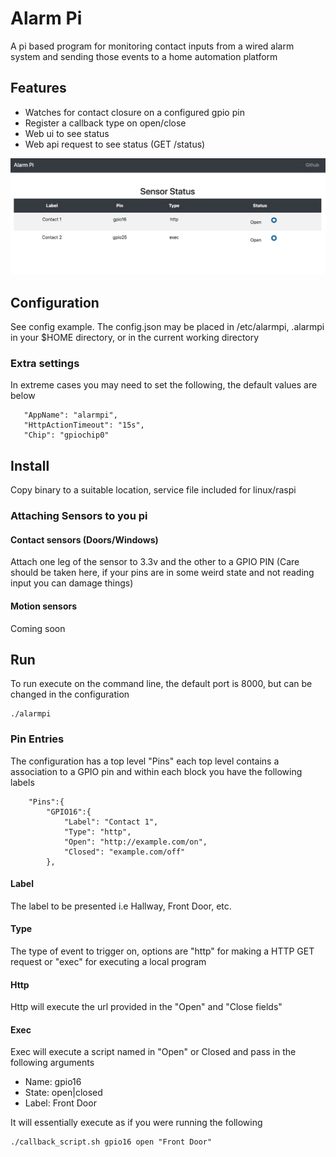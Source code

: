 # Alarm Pi

A pi based program for monitoring contact inputs from a wired alarm system and sending those events to a home automation platform

## Features

* Watches for contact closure on a configured gpio pin
* Register a callback type on open/close
* Web ui to see status
* Web api request to see status (GET /status)

![Image of Home](alarmpi_home.png?raw=true)


## Configuration

See config example.   The config.json may be placed in /etc/alarmpi, .alarmpi in your $HOME directory, or in the current working directory

### Extra settings

In extreme cases you may need to set the following, the default values are below

```
   "AppName": "alarmpi",
   "HttpActionTimeout": "15s",
   "Chip": "gpiochip0"
```

## Install

Copy binary to a suitable location, service file included for linux/raspi


### Attaching Sensors to you pi

#### Contact sensors (Doors/Windows)

Attach one leg of the sensor to 3.3v and the other to a GPIO PIN (Care should be taken here, if your pins are in some weird state and not reading input you can damage things)

#### Motion sensors

Coming soon

## Run

To run execute on the command line, the default port is 8000, but can be changed in the configuration

```
./alarmpi
```
 
### Pin Entries

The configuration has a top level "Pins" each top level contains a association to a GPIO pin and within each block  you have the following labels

```
	"Pins":{
		"GPIO16":{
    		"Label": "Contact 1",
    		"Type": "http",
			"Open": "http://example.com/on",
			"Closed": "example.com/off"
		},
```

#### Label

The label to be presented i.e Hallway, Front Door, etc.

#### Type

The type of event to trigger on, options are "http" for making a HTTP GET request or "exec" for executing a local program

#### Http 

Http will execute the url provided in the "Open" and "Close fields"

#### Exec

Exec will execute a script named in "Open" or Closed and pass in the following arguments


* Name: gpio16
* State: open|closed
* Label: Front Door

It will essentially execute as if you were running the following

```
./callback_script.sh gpio16 open "Front Door"
```




